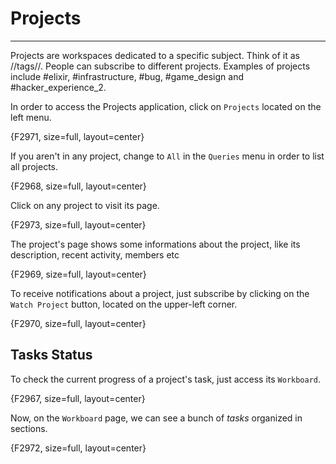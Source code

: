 # Projects

---

Projects are workspaces dedicated to a specific subject. Think of it as //tags//. People can subscribe to different projects. Examples of projects include #elixir, #infrastructure, #bug, #game_design and #hacker_experience_2.

In order to access the Projects application, click on `Projects` located on the left menu.

{F2971, size=full, layout=center}

If you aren't in any project, change to `All` in the `Queries` menu in order to list all projects.

{F2968, size=full, layout=center}

Click on any project to visit its page.

{F2973, size=full, layout=center}

The project's page shows some informations about the project, like its description, recent activity, members etc

{F2969, size=full, layout=center}

To receive notifications about a project, just subscribe by clicking on the `Watch Project` button, located on the upper-left corner.

{F2970, size=full, layout=center}

## Tasks Status

To check the current progress of a project's task, just access its `Workboard`.

{F2967, size=full, layout=center}

Now, on the `Workboard` page, we can see a bunch of *tasks* organized in sections.

{F2972, size=full, layout=center}
